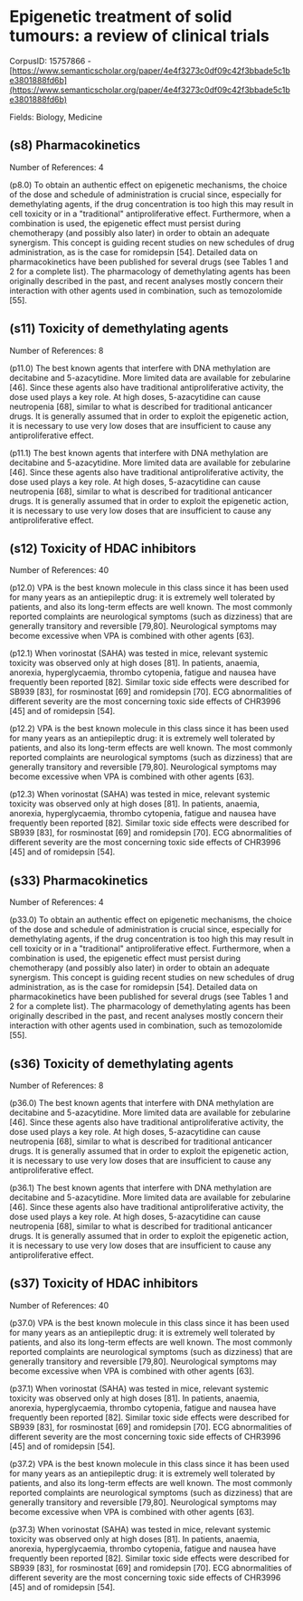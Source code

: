 # Epigenetic treatment of solid tumours: a review of clinical trials

CorpusID: 15757866 - [https://www.semanticscholar.org/paper/4e4f3273c0df09c42f3bbade5c1be3801888fd6b](https://www.semanticscholar.org/paper/4e4f3273c0df09c42f3bbade5c1be3801888fd6b)

Fields: Biology, Medicine

## (s8) Pharmacokinetics
Number of References: 4

(p8.0) To obtain an authentic effect on epigenetic mechanisms, the choice of the dose and schedule of administration is crucial since, especially for demethylating agents, if the drug concentration is too high this may result in cell toxicity or in a "traditional" antiproliferative effect. Furthermore, when a combination is used, the epigenetic effect must persist during chemotherapy (and possibly also later) in order to obtain an adequate synergism. This concept is guiding recent studies on new schedules of drug administration, as is the case for romidepsin [54]. Detailed data on pharmacokinetics have been published for several drugs (see Tables 1 and 2 for a complete list). The pharmacology of demethylating agents has been originally described in the past, and recent analyses mostly concern their interaction with other agents used in combination, such as temozolomide [55].
## (s11) Toxicity of demethylating agents
Number of References: 8

(p11.0) The best known agents that interfere with DNA methylation are decitabine and 5-azacytidine. More limited data are available for zebularine [46]. Since these agents also have traditional antiproliferative activity, the dose used plays a key role. At high doses, 5-azacytidine can cause neutropenia [68], similar to what is described for traditional anticancer drugs. It is generally assumed that in order to exploit the epigenetic action, it is necessary to use very low doses that are insufficient to cause any antiproliferative effect.

(p11.1) The best known agents that interfere with DNA methylation are decitabine and 5-azacytidine. More limited data are available for zebularine [46]. Since these agents also have traditional antiproliferative activity, the dose used plays a key role. At high doses, 5-azacytidine can cause neutropenia [68], similar to what is described for traditional anticancer drugs. It is generally assumed that in order to exploit the epigenetic action, it is necessary to use very low doses that are insufficient to cause any antiproliferative effect.
## (s12) Toxicity of HDAC inhibitors
Number of References: 40

(p12.0) VPA is the best known molecule in this class since it has been used for many years as an antiepileptic drug: it is extremely well tolerated by patients, and also its long-term effects are well known. The most commonly reported complaints are neurological symptoms (such as dizziness) that are generally transitory and reversible [79,80]. Neurological symptoms may become excessive when VPA is combined with other agents [63].

(p12.1) When vorinostat (SAHA) was tested in mice, relevant systemic toxicity was observed only at high doses [81]. In patients, anaemia, anorexia, hyperglycaemia, thrombo cytopenia, fatigue and nausea have frequently been reported [82]. Similar toxic side effects were described for SB939 [83], for rosminostat [69] and romidepsin [70]. ECG abnormalities of different severity are the most concerning toxic side effects of CHR3996 [45] and of romidepsin [54].

(p12.2) VPA is the best known molecule in this class since it has been used for many years as an antiepileptic drug: it is extremely well tolerated by patients, and also its long-term effects are well known. The most commonly reported complaints are neurological symptoms (such as dizziness) that are generally transitory and reversible [79,80]. Neurological symptoms may become excessive when VPA is combined with other agents [63].

(p12.3) When vorinostat (SAHA) was tested in mice, relevant systemic toxicity was observed only at high doses [81]. In patients, anaemia, anorexia, hyperglycaemia, thrombo cytopenia, fatigue and nausea have frequently been reported [82]. Similar toxic side effects were described for SB939 [83], for rosminostat [69] and romidepsin [70]. ECG abnormalities of different severity are the most concerning toxic side effects of CHR3996 [45] and of romidepsin [54].
## (s33) Pharmacokinetics
Number of References: 4

(p33.0) To obtain an authentic effect on epigenetic mechanisms, the choice of the dose and schedule of administration is crucial since, especially for demethylating agents, if the drug concentration is too high this may result in cell toxicity or in a "traditional" antiproliferative effect. Furthermore, when a combination is used, the epigenetic effect must persist during chemotherapy (and possibly also later) in order to obtain an adequate synergism. This concept is guiding recent studies on new schedules of drug administration, as is the case for romidepsin [54]. Detailed data on pharmacokinetics have been published for several drugs (see Tables 1 and 2 for a complete list). The pharmacology of demethylating agents has been originally described in the past, and recent analyses mostly concern their interaction with other agents used in combination, such as temozolomide [55].
## (s36) Toxicity of demethylating agents
Number of References: 8

(p36.0) The best known agents that interfere with DNA methylation are decitabine and 5-azacytidine. More limited data are available for zebularine [46]. Since these agents also have traditional antiproliferative activity, the dose used plays a key role. At high doses, 5-azacytidine can cause neutropenia [68], similar to what is described for traditional anticancer drugs. It is generally assumed that in order to exploit the epigenetic action, it is necessary to use very low doses that are insufficient to cause any antiproliferative effect.

(p36.1) The best known agents that interfere with DNA methylation are decitabine and 5-azacytidine. More limited data are available for zebularine [46]. Since these agents also have traditional antiproliferative activity, the dose used plays a key role. At high doses, 5-azacytidine can cause neutropenia [68], similar to what is described for traditional anticancer drugs. It is generally assumed that in order to exploit the epigenetic action, it is necessary to use very low doses that are insufficient to cause any antiproliferative effect.
## (s37) Toxicity of HDAC inhibitors
Number of References: 40

(p37.0) VPA is the best known molecule in this class since it has been used for many years as an antiepileptic drug: it is extremely well tolerated by patients, and also its long-term effects are well known. The most commonly reported complaints are neurological symptoms (such as dizziness) that are generally transitory and reversible [79,80]. Neurological symptoms may become excessive when VPA is combined with other agents [63].

(p37.1) When vorinostat (SAHA) was tested in mice, relevant systemic toxicity was observed only at high doses [81]. In patients, anaemia, anorexia, hyperglycaemia, thrombo cytopenia, fatigue and nausea have frequently been reported [82]. Similar toxic side effects were described for SB939 [83], for rosminostat [69] and romidepsin [70]. ECG abnormalities of different severity are the most concerning toxic side effects of CHR3996 [45] and of romidepsin [54].

(p37.2) VPA is the best known molecule in this class since it has been used for many years as an antiepileptic drug: it is extremely well tolerated by patients, and also its long-term effects are well known. The most commonly reported complaints are neurological symptoms (such as dizziness) that are generally transitory and reversible [79,80]. Neurological symptoms may become excessive when VPA is combined with other agents [63].

(p37.3) When vorinostat (SAHA) was tested in mice, relevant systemic toxicity was observed only at high doses [81]. In patients, anaemia, anorexia, hyperglycaemia, thrombo cytopenia, fatigue and nausea have frequently been reported [82]. Similar toxic side effects were described for SB939 [83], for rosminostat [69] and romidepsin [70]. ECG abnormalities of different severity are the most concerning toxic side effects of CHR3996 [45] and of romidepsin [54].
